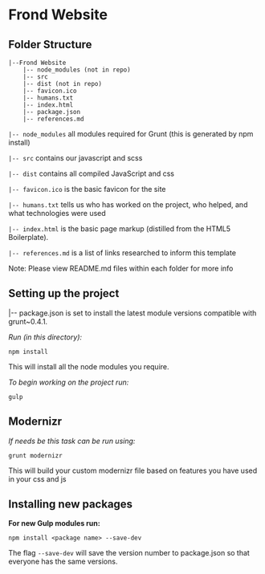 # Frond Website #

## Folder Structure

    |--Frond Website
        |-- node_modules (not in repo)
        |-- src
        |-- dist (not in repo)
        |-- favicon.ico
        |-- humans.txt
        |-- index.html
        |-- package.json
        |-- references.md


`|-- node_modules` all modules required for Grunt (this is generated by npm install)

`|-- src` contains our javascript and scss

`|-- dist` contains all compiled JavaScript and css

`|-- favicon.ico` is the basic favicon for the site

`|-- humans.txt` tells us who has worked on the project, who helped, and what technologies were used

`|-- index.html` is the basic page markup (distilled from the HTML5 Boilerplate).

`|-- references.md` is a list of links researched to inform this template


Note: Please view README.md files within each folder for more info


## Setting up the project

|-- package.json is set to install the latest module versions compatible with grunt~0.4.1.

*Run (in this directory):*

    npm install

This will install all the node modules you require.


*To begin working on the project run:*

    gulp

## Modernizr

*If needs be this task can be run using:*

    grunt modernizr

This will build your custom modernizr file based on features you have used in your css and js

## Installing new packages

**For new Gulp modules run:**

	npm install <package name> --save-dev

The flag `--save-dev` will save the version number to package.json so that everyone has the same versions.
